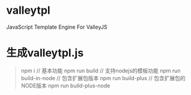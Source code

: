 # valleytpl
JavaScript Template Engine For ValleyJS

# 生成valleytpl.js

> npm i
> // 基本功能
> npm run build
> // 支持nodejs的模板功能
> npm run build-in-node
> // 包含扩展包版本
> npm run build-plus
> // 包含扩展包的NODE版本
> npm run build-plus-node
